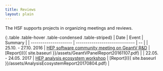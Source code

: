 ```yaml
---
title: Reviews
layout: plain
---
```


The HSF supports projects in organizing meetings and reviews.

{:.table .table-hover .table-condensed .table-striped} | Date | Event | Summary
| | --------------------- | ------------------------------ | -- | | 25.10. -
27.10. 2016 |
[HEP software community meeting on GeantV R&D](https://indico.cern.ch/event/570876/)
| [Report]({{ site.baseurl }}/assets/GeantVPanelReport20161107.pdf) | | 22.05. -
24.05. 2017 |
[HEP analysis ecosystem workshop](https://indico.cern.ch/event/613842/timetable/)
| [Report]({{ site.baseurl }}/assets/AnalysisEcosystemReport20170804.pdf) |
